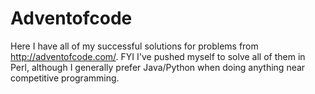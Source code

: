 # Adventofcode
Here I have all of my successful solutions for problems from http://adventofcode.com/. FYI I've pushed myself to solve all of them in Perl, although I generally prefer Java/Python when doing anything near competitive programming.
